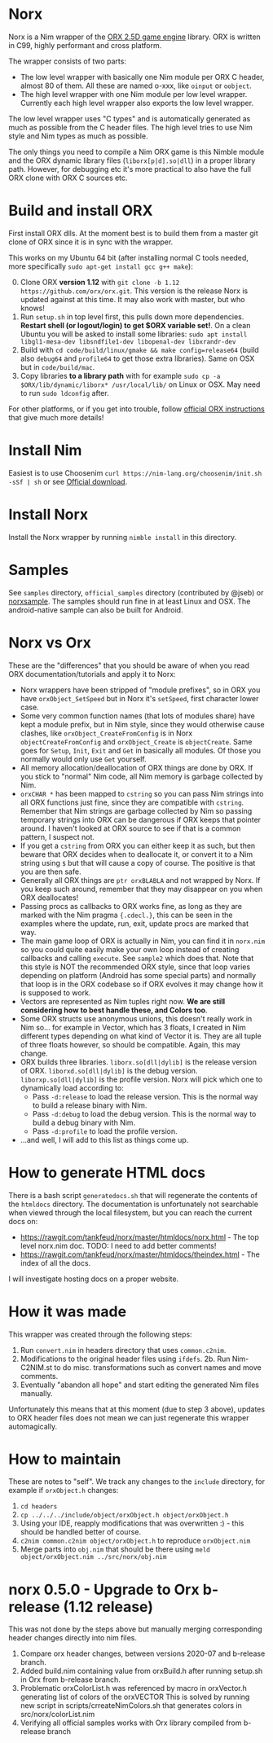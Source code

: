 # Norx
Norx is a Nim wrapper of the [ORX 2.5D game engine](http://orx-project.org/) library. ORX is written in C99, highly performant and cross platform.

The wrapper consists of two parts:

* The low level wrapper with basically one Nim module per ORX C header, almost 80 of them. All these are named o-xxx, like `oinput` or `oobject`.
* The high level wrapper with one Nim module per low level wrapper. Currently each high level wrapper also exports the low level wrapper.

The low level wrapper uses "C types" and is automatically generated as much as possible from the C header files.
The high level tries to use Nim style and Nim types as much as possible.

The only things you need to compile a Nim ORX game is this Nimble module and the ORX dynamic library files (`liborx[p|d].so|dll`) in a proper library path. However, for debugging etc it's more practical to also have the full ORX clone with ORX C sources etc.

# Build and install ORX
First install ORX dlls. At the moment best is to build them from a master git clone of ORX since it is in sync with the wrapper.

This works on my Ubuntu 64 bit (after installing normal C tools needed, more specifically `sudo apt-get install gcc g++ make`):

0. Clone ORX **version 1.12** with `git clone -b 1.12 https://github.com/orx/orx.git`. This version is the release Norx is updated against at this time. It may also work with master, but who knows!
1. Run `setup.sh` in top level first, this pulls down more dependencies. **Restart shell (or logout/login) to get $ORX variable set!**. On a clean Ubuntu you will be asked to install some libraries: `sudo apt install libgl1-mesa-dev libsndfile1-dev libopenal-dev libxrandr-dev`
2. Build with `cd code/build/linux/gmake && make config=release64` (build also `debug64` and `profile64` to get those extra libraries). Same on OSX but in `code/build/mac`. 
3. Copy libraries **to a library path** with for example `sudo cp -a $ORX/lib/dynamic/liborx* /usr/local/lib/` on Linux or OSX. May need to run `sudo ldconfig` after.

For other platforms, or if you get into trouble, follow [official ORX instructions](https://wiki.orx-project.org/en/guides/beginners/downloading_orx) that give much more details!

# Install Nim
Easiest is to use Choosenim `curl https://nim-lang.org/choosenim/init.sh -sSf | sh` or see [Official download](https://nim-lang.org/install.html).

# Install Norx
Install the Norx wrapper by running  `nimble install` in this directory.

# Samples
See `samples` directory, `official_samples` directory (contributed by @jseb) or [norxsample](https://github.com/gokr/norxsample). The samples should run fine in at least Linux and OSX. The android-native sample can also be built for Android.

# Norx vs Orx
These are the "differences" that you should be aware of when you read ORX documentation/tutorials and apply it to Norx:

* Norx wrappers have been stripped of "module prefixes", so in ORX you have `orxObject_SetSpeed` but in Norx it's `setSpeed`, first character lower case.
* Some very common function names (that lots of modules share) have kept a module prefix, but in Nim style, since they would otherwise cause clashes, like `orxObject_CreateFromConfig` is in Norx `objectCreateFromConfig` and `orxObject_Create` is `objectCreate`. Same goes for `Setup`, `Init`, `Exit` and `Get` in basically all modules. Of those you normally would only use `Get` yourself.
* All memory allocation/deallocation of ORX things are done by ORX. If you stick to "normal" Nim code, all Nim memory is garbage collected by Nim.
* `orxCHAR *` has been mapped to `cstring` so you can pass Nim strings into all ORX functions just fine, since they are compatible with `cstring`. Remember that Nim strings are garbage collected by Nim so passing temporary strings into ORX can be dangerous if ORX keeps that pointer around. I haven't looked at ORX source to see if that is a common pattern, I suspect not.
* If you get a `cstring` from ORX you can either keep it as such, but then beware that ORX decides when to deallocate it, or convert it to a Nim string using `$` but that will cause a copy of course. The positive is that you are then safe.
* Generally all ORX things are `ptr orxBLABLA` and not wrapped by Norx. If you keep such around, remember that they may disappear on you when ORX deallocates!
* Passing procs as callbacks to ORX works fine, as long as they are marked with the Nim pragma `{.cdecl.}`, this can be seen in the examples where the update, run, exit, update procs are marked that way.
* The main game loop of ORX is actually in Nim, you can find it in `norx.nim` so you could quite easily make your own loop instead of creating callbacks and calling `execute`. See `sample2` which does that. Note that this style is NOT the recommended ORX style, since that loop varies depending on platform (Android has some special parts) and normally that loop is in the ORX codebase so if ORX evolves it may change how it is supposed to work.
* Vectors are represented as Nim tuples right now. **We are still considering how to best handle these, and Colors too**.
* Some ORX structs use anonymous unions, this doesn't really work in Nim so... for example in Vector, which has 3 floats, I created in Nim different types depending on what kind of Vector it is. They are all tuple of three floats however, so should be compatible. Again, this may change.
* ORX builds three libraries. `liborx.so[dll|dylib]` is the release version of ORX. `liborxd.so[dll|dylib]` is the debug version. `liborxp.so[dll|dylib]` is the profile version. Norx will pick which one to dynamically load according to:
  * Pass `-d:release` to load the release version. This is the normal way to build a release binary with Nim.
  * Pass `-d:debug` to load the debug version. This is the normal way to build a debug binary with Nim.
  * Pass `-d:profile` to load the profile version.
* ...and well, I will add to this list as things come up.

# How to generate HTML docs
There is a bash script `generatedocs.sh` that will regenerate the contents of the `htmldocs` directory. The documentation is unfortunately not searchable when viewed through the local filesystem, but you can reach the current docs on:

* https://rawgit.com/tankfeud/norx/master/htmldocs/norx.html - The top level norx.nim doc. TODO: I need to add better comments!
* https://rawgit.com/tankfeud/norx/master/htmldocs/theindex.html - The index of all the docs.

I will investigate hosting docs on a proper website.

# How it was made
This wrapper was created through the following steps:

1. Run `convert.nim` in headers directory that uses `common.c2nim`.
2. Modifications to the original header files using `ifdefs`.
2b. Run Nim-C2NIM.st to do misc. transformations such as convert names and move comments.
3. Eventually "abandon all hope" and start editing the generated Nim files manually.

Unfortunately this means that at this moment (due to step 3 above), updates to ORX header files does not mean we can just regenerate this wrapper automagically.

# How to maintain
These are notes to "self". We track any changes to the `include` directory, for example if `orxObject.h` changes:

1. `cd headers`
2. `cp ../../../include/object/orxObject.h object/orxObject.h`
3. Using your IDE, reapply modifications that was overwritten :) - this should be handled better of course.
4. `c2nim common.c2nim object/orxObject.h` to reproduce `orxObject.nim`
5. Merge parts into `obj.nim` that should be there using `meld object/orxObject.nim ../src/norx/obj.nim`

# norx 0.5.0 - Upgrade to Orx b-release (1.12 release)
This was not done by the steps above but manually merging corresponding header changes directly into nim files.
1. Compare orx header changes, between versions 2020-07 and b-release branch.
2. Added build.nim containing value from orxBuild.h after running setup.sh in Orx from b-release branch.
3. Problematic orxColorList.h was referenced by macro in orxVector.h generating list of colors of the orxVECTOR 
   This is solved by running new script in scripts/crreateNimColors.sh that generates colors in src/norx/colorList.nim
4. Verifying all official samples works with Orx library compiled from b-release branch

